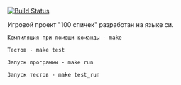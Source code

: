 [![Build Status](https://travis-ci.org/Ashimar-bot/one-hundred-matches.svg?branch=master)](https://travis-ci.org/Ashimar-bot/one-hundred-matches)  

Игровой проект "100 спичек" разработан на языке си.  

```Компиляция при помощи команды - make```  

```Тестов - make test```  

```Запуск программы - make run```  

```Запуск тестов - make test_run```  

